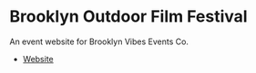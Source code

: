 # Brooklyn Outdoor Film Festival

An event website for Brooklyn Vibes Events Co.

- [Website](http://brooklynoutdoorfilmfestival.surge.sh/)
